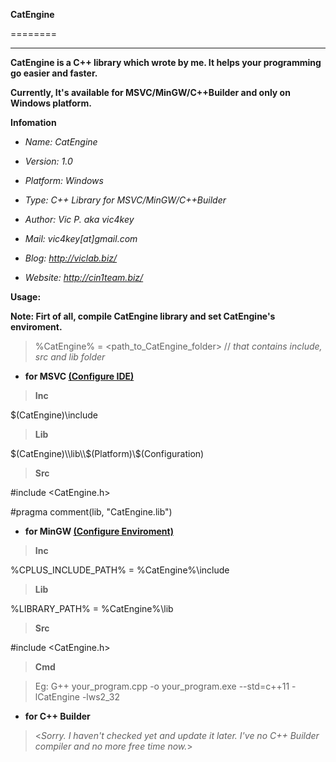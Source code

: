 **CatEngine**

========

***

**CatEngine is a C++ library which wrote by me. It helps your programming go easier and faster.**

**Currently, It's available for MSVC/MinGW/C++Builder and only on Windows platform.**



**Infomation**

<i>

- Name:     CatEngine

- Version:  1.0

- Platform: Windows

- Type:     C&#43;&#43; Library for MSVC/MinGW/C&#43;&#43;Builder

- Author:   Vic P. aka vic4key

- Mail:     vic4key[at]gmail.com

- Blog:     http://viclab.biz/

- Website:  http://cin1team.biz/

</i>



**Usage:**



**Note:</u> Firt of all, compile CatEngine library and set CatEngine's enviroment.**


>%CatEngine% = &lt;path\_to\_CatEngine_folder&gt; // <i>that contains include, src and lib folder</i>



- **for MSVC <u>(Configure IDE)</u>**



>**Inc**

$(CatEngine)\\include



>**Lib**

$(CatEngine)\\lib\\$(Platform)\\$(Configuration)



>**Src**

\#include &lt;CatEngine.h&gt;

\#pragma comment(lib, "CatEngine.lib")





- **for MinGW <u>(Configure Enviroment)</u>**



>**Inc**

%CPLUS\_INCLUDE\_PATH% = %CatEngine%\\include



>**Lib**

%LIBRARY_PATH% = %CatEngine%\\lib



>**Src**

\#include &lt;CatEngine.h&gt;



>**Cmd**

>Eg: G&#43;&#43; your\_program.cpp &#45;o your\_program.exe &#45;&#45;std=c++11 &#45;lCatEngine &#45;lws2_32



- **for C++ Builder<u></u>**



><<i>Sorry. I haven't checked yet and update it later. I've no C++ Builder compiler and no more free time now.</i>>
